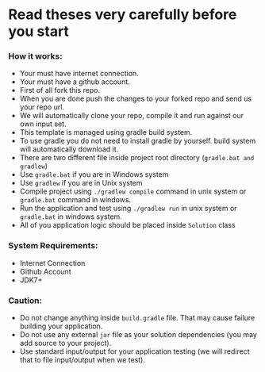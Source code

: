 # Read theses very carefully before you start

### How it works:

* Your must have internet connection.
* Your must have a github account.
* First of all fork this repo.
* When you are done push the changes to your forked repo and send us your repo url.
* We will automatically clone your repo, compile it and run against our own input set. 
* This template is managed using gradle build system.
* To use gradle you do not need to install gradle by yourself. build system will automatically download it.
* There are two different file inside project root directory (`gradle.bat and gradlew`)
* Use `gradle.bat` if you are in Windows system
* Use `gradlew` if you are in Unix system
* Compile project using `./gradlew compile` command in unix system or `gradle.bat` command in windows.
* Run the application and test using `./gradlew run` in unix system or `gradle.bat` in windows system.
* All of you application logic should be placed inside `Solution` class

### System Requirements:

* Internet Connection
* Github Account
* JDK7+

### Caution:

* Do not change anything inside `build.gradle` file. That may cause failure building your application.
* Do not use any external `jar` file as your solution dependencies (you may add source to your project). 
* Use standard input/output for your application testing (we will redirect that to file input/output when we test).